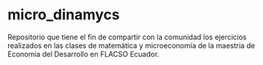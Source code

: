 # micro_dinamycs

Repositorio que tiene el fin de compartir con la comunidad los ejercicios realizados en las clases de matemática y microeconomía de la maestria de Economia del Desarrollo en FLACSO Ecuador.
